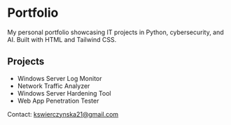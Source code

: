 # Portfolio
My personal portfolio showcasing IT projects in Python, cybersecurity, and AI. Built with HTML and Tailwind CSS.
## Projects
- Windows Server Log Monitor
- Network Traffic Analyzer
- Windows Server Hardening Tool
- Web App Penetration Tester

Contact: kswierczynska21@gmail.com
